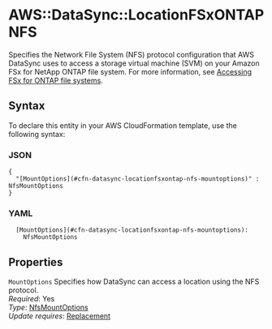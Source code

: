 # AWS::DataSync::LocationFSxONTAP NFS<a name="aws-properties-datasync-locationfsxontap-nfs"></a>

Specifies the Network File System \(NFS\) protocol configuration that AWS DataSync uses to access a storage virtual machine \(SVM\) on your Amazon FSx for NetApp ONTAP file system\. For more information, see [Accessing FSx for ONTAP file systems](https://docs.aws.amazon.com/datasync/latest/userguide/create-ontap-location.html#create-ontap-location-access)\.

## Syntax<a name="aws-properties-datasync-locationfsxontap-nfs-syntax"></a>

To declare this entity in your AWS CloudFormation template, use the following syntax:

### JSON<a name="aws-properties-datasync-locationfsxontap-nfs-syntax.json"></a>

```
{
  "[MountOptions](#cfn-datasync-locationfsxontap-nfs-mountoptions)" : NfsMountOptions
}
```

### YAML<a name="aws-properties-datasync-locationfsxontap-nfs-syntax.yaml"></a>

```
  [MountOptions](#cfn-datasync-locationfsxontap-nfs-mountoptions): 
    NfsMountOptions
```

## Properties<a name="aws-properties-datasync-locationfsxontap-nfs-properties"></a>

`MountOptions`  <a name="cfn-datasync-locationfsxontap-nfs-mountoptions"></a>
Specifies how DataSync can access a location using the NFS protocol\.  
*Required*: Yes  
*Type*: [NfsMountOptions](aws-properties-datasync-locationfsxontap-nfsmountoptions.md)  
*Update requires*: [Replacement](https://docs.aws.amazon.com/AWSCloudFormation/latest/UserGuide/using-cfn-updating-stacks-update-behaviors.html#update-replacement)